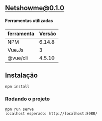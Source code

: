 ## Netshowme@0.1.0

#### Ferramentas utilizadas
| ferramenta | Versão |
| ------ | ------ | 
| NPM | 6.14.8 |
| Vue.Js | 3 |
| @vue/cli | 4.5.10 |


## Instalação 
```
npm install
```

### Rodando o projeto
```
npm run serve
localhost esperado: http://localhost:8080/
```
